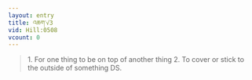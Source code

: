 ```yaml
---
layout: entry
title: འཆག་√3
vid: Hill:0508
vcount: 0
---
```

> 1\. For one thing to be on top of another thing 2\. To cover or stick to the outside of something DS\.


